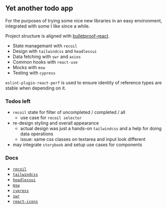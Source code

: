 ## Yet another todo app

For the purposes of trying some nice new libraries in an easy environment, integrated with some I like since a while.

Project structure is aligned with [bulletproof-react](https://github.com/alan2207/bulletproof-react#bulletproof-react-%EF%B8%8F-%EF%B8%8F).

* State managemant with `recoil`
* Design with `tailwindcss` and `headlessui`
* Data fetching with `swr` and `axios`
* Common hooks with `react-use`
* Mocks with `msw`
* Testing with `cypress`

`eslint-plugin-react-perf` is used to ensure identity of reference types are stable when depending on it.

### Todos left

* `recoil` state for filter of uncompleted / completed / all
  * use case for `recoil selector`
* re-design styling and overall appearance
  * actual design was just a hands-on `tailwindcss` and a help for doing data operations
  * issue: same css classes on textarea and input look different
* may integrate `storybook` and setup use cases for components

### Docs

* [`recoil`](https://recoiljs.org/docs)
* [`tailwindcss`](https://tailwindcss.com/docs)
* [`headlessui`](https://headlessui.dev/)
* [`msw`](https://mswjs.io/)
* [`cypress`](https://docs.cypress.io/api/table-of-contents)
* [`swr`](https://swr.vercel.app/docs)
* [`react-icons`](https://react-icons.github.io/react-icons)
